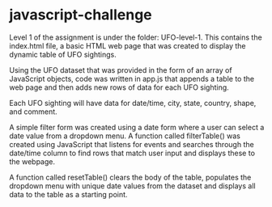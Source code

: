 # javascript-challenge

Level 1 of the assignment is under the folder: UFO-level-1. This contains the index.html file, 
a basic HTML web page that was created to display the dynamic table of UFO sightings. 

Using the UFO dataset that was provided in the form of an array of JavaScript objects, 
code was written in app.js that appends a table to the web page and then adds new rows of data for 
each UFO sighting.

Each UFO sighting will have data for date/time, city, state, country, shape, and comment.

A simple filter form was created using a date form where a user can select a date value from a dropdown menu.
A function called filterTable() was created using JavaScript that listens for events and searches through 
the date/time column to find rows that match user input and displays these to the webpage.

A function called resetTable() clears the body of the table, populates the dropdown menu with unique date 
values from the dataset and displays all data to the table as a starting point.
